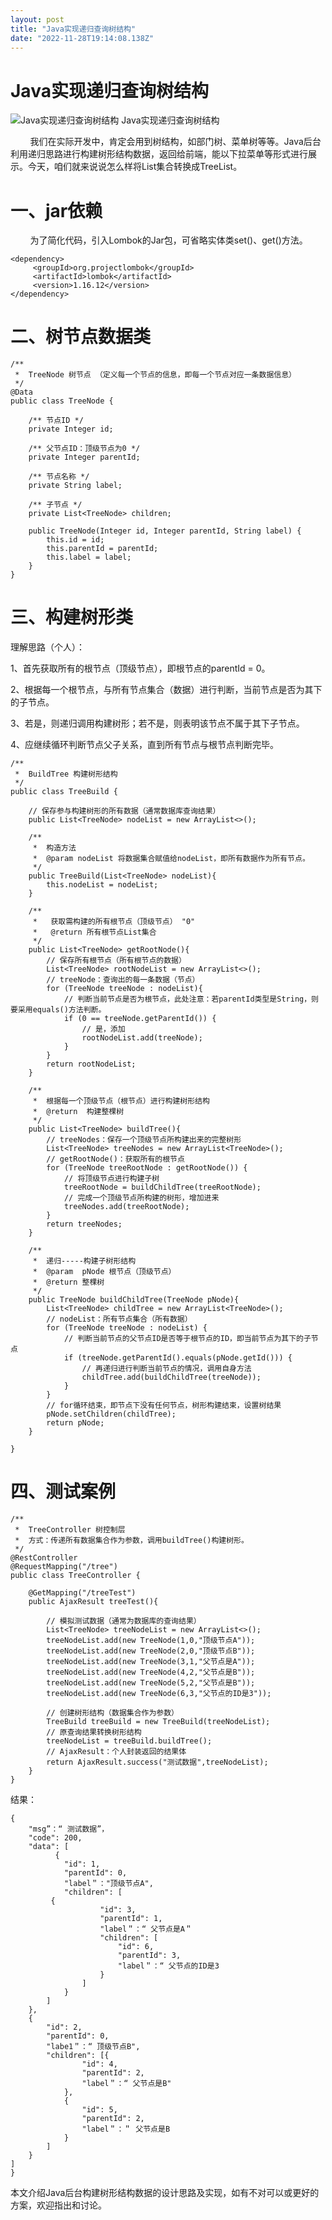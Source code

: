```yaml
---
layout: post
title: "Java实现递归查询树结构"
date: "2022-11-28T19:14:08.138Z"
---
```

Java实现递归查询树结构
=============

![Java实现递归查询树结构](https://img2023.cnblogs.com/blog/2696192/202211/2696192-20221128165047805-1027537220.png) Java实现递归查询树结构

        我们在实际开发中，肯定会用到树结构，如部门树、菜单树等等。Java后台利用递归思路进行构建树形结构数据，返回给前端，能以下拉菜单等形式进行展示。今天，咱们就来说说怎么样将List集合转换成TreeList。

一、jar依赖
=======

        为了简化代码，引入Lombok的Jar包，可省略实体类set()、get()方法。

    <dependency>
         <groupId>org.projectlombok</groupId>
         <artifactId>lombok</artifactId>
         <version>1.16.12</version>
    </dependency>

二、树节点数据类
========

    /**
     *  TreeNode 树节点 （定义每一个节点的信息，即每一个节点对应一条数据信息）
     */
    @Data
    public class TreeNode {
     
        /** 节点ID */
        private Integer id;
     
        /** 父节点ID：顶级节点为0 */
        private Integer parentId;
     
        /** 节点名称 */
        private String label;
     
        /** 子节点 */
        private List<TreeNode> children;
     
        public TreeNode(Integer id, Integer parentId, String label) {
            this.id = id;
            this.parentId = parentId;
            this.label = label;
        }
    }

三、构建树形类
=======

理解思路（个人）：

1、首先获取所有的根节点（顶级节点），即根节点的parentId = 0。

2、根据每一个根节点，与所有节点集合（数据）进行判断，当前节点是否为其下的子节点。

3、若是，则递归调用构建树形；若不是，则表明该节点不属于其下子节点。

4、应继续循环判断节点父子关系，直到所有节点与根节点判断完毕。

    /**
     *  BuildTree 构建树形结构
     */
    public class TreeBuild {
        
        // 保存参与构建树形的所有数据（通常数据库查询结果）
        public List<TreeNode> nodeList = new ArrayList<>();
     
        /**
         *  构造方法
         *  @param nodeList 将数据集合赋值给nodeList，即所有数据作为所有节点。
         */
        public TreeBuild(List<TreeNode> nodeList){
            this.nodeList = nodeList;
        }
     
        /**
         *   获取需构建的所有根节点（顶级节点） "0"
         *   @return 所有根节点List集合
         */
        public List<TreeNode> getRootNode(){
            // 保存所有根节点（所有根节点的数据）
            List<TreeNode> rootNodeList = new ArrayList<>();
            // treeNode：查询出的每一条数据（节点）
            for (TreeNode treeNode : nodeList){
                // 判断当前节点是否为根节点，此处注意：若parentId类型是String，则要采用equals()方法判断。
                if (0 == treeNode.getParentId()) {
                    // 是，添加
                    rootNodeList.add(treeNode);
                }
            }
            return rootNodeList;
        }
     
        /**
         *  根据每一个顶级节点（根节点）进行构建树形结构
         *  @return  构建整棵树
         */
        public List<TreeNode> buildTree(){
            // treeNodes：保存一个顶级节点所构建出来的完整树形
            List<TreeNode> treeNodes = new ArrayList<TreeNode>();
            // getRootNode()：获取所有的根节点
            for (TreeNode treeRootNode : getRootNode()) {
                // 将顶级节点进行构建子树
                treeRootNode = buildChildTree(treeRootNode);
                // 完成一个顶级节点所构建的树形，增加进来
                treeNodes.add(treeRootNode);
            }
            return treeNodes;
        }
     
        /**
         *  递归-----构建子树形结构
         *  @param  pNode 根节点（顶级节点）
         *  @return 整棵树
         */
        public TreeNode buildChildTree(TreeNode pNode){
            List<TreeNode> childTree = new ArrayList<TreeNode>();
            // nodeList：所有节点集合（所有数据）
            for (TreeNode treeNode : nodeList) {
                // 判断当前节点的父节点ID是否等于根节点的ID，即当前节点为其下的子节点
                if (treeNode.getParentId().equals(pNode.getId())) {
                    // 再递归进行判断当前节点的情况，调用自身方法
                    childTree.add(buildChildTree(treeNode));
                }
            }
            // for循环结束，即节点下没有任何节点，树形构建结束，设置树结果
            pNode.setChildren(childTree);
            return pNode;
        }
     
    }

四、测试案例
======

    /**
     *  TreeController 树控制层
     *  方式：传递所有数据集合作为参数，调用buildTree()构建树形。
     */
    @RestController
    @RequestMapping("/tree")
    public class TreeController {
     
        @GetMapping("/treeTest")
        public AjaxResult treeTest(){
     
            // 模拟测试数据（通常为数据库的查询结果）
            List<TreeNode> treeNodeList = new ArrayList<>();
            treeNodeList.add(new TreeNode(1,0,"顶级节点A"));
            treeNodeList.add(new TreeNode(2,0,"顶级节点B"));
            treeNodeList.add(new TreeNode(3,1,"父节点是A"));
            treeNodeList.add(new TreeNode(4,2,"父节点是B"));
            treeNodeList.add(new TreeNode(5,2,"父节点是B"));
            treeNodeList.add(new TreeNode(6,3,"父节点的ID是3"));
     
            // 创建树形结构（数据集合作为参数）
            TreeBuild treeBuild = new TreeBuild(treeNodeList);
            // 原查询结果转换树形结构
            treeNodeList = treeBuild.buildTree();
            // AjaxResult：个人封装返回的结果体
            return AjaxResult.success("测试数据",treeNodeList);
        }
    }

结果：

    {
    	"msg”：“ 测试数据”，
    	"code": 200,
    	"data": [
      		  {
    			"id": 1,
    			"parentId": 0,
    			"label＂："顶级节点A",
    			"children": [
       		 {
    					"id": 3,
        				"parentId": 1,
    					"label＂：“ 父节点是A＂
    					"children": [
    						"id": 6,
    						"parentId": 3,
    						"label＂：“ 父节点的ID是3
    					}
    				]
    			}
    		]
    	}, 
    	{
    		"id": 2,
    		"parentId": 0,
    		"labe1＂：“ 顶级节点B",
    		"children": [{
    				"id": 4,
    				"parentId": 2,
    				"label＂：“ 父节点是B"
    			},
    			{
    				"id": 5,
    				"parentId": 2,
    				"label＂：＂ 父节点是B
    			}
    		]
    	}
    ]
    }

本文介绍Java后台构建树形结构数据的设计思路及实现，如有不对可以或更好的方案，欢迎指出和讨论。